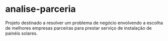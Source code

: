 # analise-parceria
Projeto destinado a resolver um problema de negócio envolvendo a escolha de melhores empresas parceiras para prestar serviço de instalação de painéis solares.
